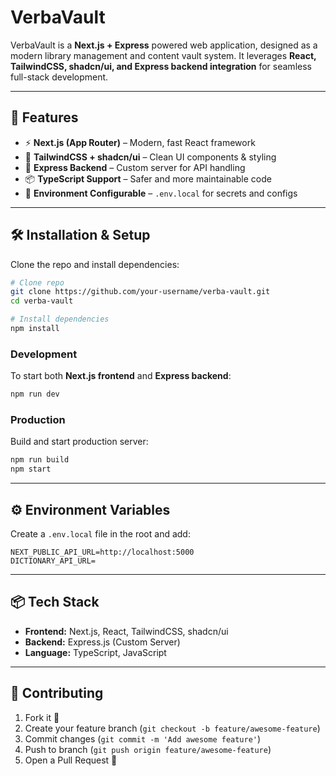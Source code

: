 # VerbaVault

VerbaVault is a **Next.js + Express** powered web application, designed as a modern library management and content vault system. It leverages **React, TailwindCSS, shadcn/ui, and Express backend integration** for seamless full-stack development.

---

## 🚀 Features

* ⚡ **Next.js (App Router)** – Modern, fast React framework
* 🎨 **TailwindCSS + shadcn/ui** – Clean UI components & styling
* 🔧 **Express Backend** – Custom server for API handling
* 📦 **TypeScript Support** – Safer and more maintainable code
* 🔐 **Environment Configurable** – `.env.local` for secrets and configs

---

## 🛠️ Installation & Setup

Clone the repo and install dependencies:

```bash
# Clone repo
git clone https://github.com/your-username/verba-vault.git
cd verba-vault

# Install dependencies
npm install
```

### Development

To start both **Next.js frontend** and **Express backend**:

```bash
npm run dev
```

### Production

Build and start production server:

```bash
npm run build
npm start
```

---

## ⚙️ Environment Variables

Create a `.env.local` file in the root and add:

```env
NEXT_PUBLIC_API_URL=http://localhost:5000
DICTIONARY_API_URL=
```

---

## 📦 Tech Stack

* **Frontend:** Next.js, React, TailwindCSS, shadcn/ui
* **Backend:** Express.js (Custom Server)
* **Language:** TypeScript, JavaScript

---

## 🤝 Contributing

1. Fork it 🍴
2. Create your feature branch (`git checkout -b feature/awesome-feature`)
3. Commit changes (`git commit -m 'Add awesome feature'`)
4. Push to branch (`git push origin feature/awesome-feature`)
5. Open a Pull Request 🚀


